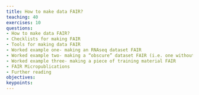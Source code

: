 ```yaml
---
title: How to make data FAIR?
teaching: 40
exercises: 10
questions:
- How to make data FAIR?
- Checklists for making FAIR
- Tools for making data FAIR
- Worked example one- making an RNAseq dataset FAIR
- Worked example two- making a “obscure” dataset FAIR (i.e. one without a metadata standard or public repository)
- Worked example three- making a piece of training material FAIR
- FAIR Micropublications
- Further reading
objectives:
keypoints:
---
```

